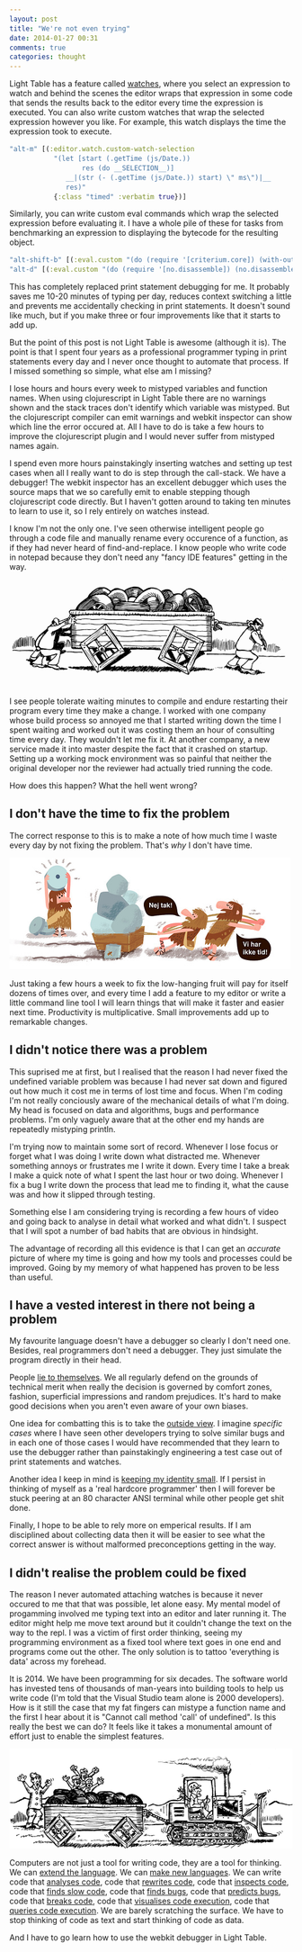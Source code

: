 ```yaml
---
layout: post
title: "We're not even trying"
date: 2014-01-27 00:31
comments: true
categories: thought
---
```


Light Table has a feature called [watches](http://www.youtube.com/watch?v=d8-b6QEN-rk), where you select an expression to watch and behind the scenes the editor wraps that expression in some code that sends the results back to the editor every time the expression is executed. You can also write custom watches that wrap the selected expression however you like. For example, this watch displays the time the expression took to execute.

<!--more-->

``` clj
"alt-m" [(:editor.watch.custom-watch-selection
           "(let [start (.getTime (js/Date.))
                  res (do __SELECTION__)]
              __|(str (- (.getTime (js/Date.)) start) \" ms\")|__
              res)"
           {:class "timed" :verbatim true})]
```

Similarly, you can write custom eval commands which wrap the selected expression before evaluating it. I have a whole pile of these for tasks from benchmarking an expression to displaying the bytecode for the resulting object.

``` clj
"alt-shift-b" [(:eval.custom "(do (require '[criterium.core]) (with-out-str (criterium.core/bench (do __SELECTION__))))" {:result-type :inline :verbatim true})]
"alt-d" [(:eval.custom "(do (require '[no.disassemble]) (no.disassemble/disassemble (do __SELECTION__)))" {:result-type :inline :verbatim true})]
```

This has completely replaced print statement debugging for me. It probably saves me 10-20 minutes of typing per day, reduces context switching a little and prevents me accidentally checking in print statements. It doesn't sound like much, but if you make three or four improvements like that it starts to add up.

But the point of this post is not Light Table is awesome (although it is). The point is that I spent four years as a professional programmer typing in print statements every day and I never once thought to automate that process. If I missed something so simple, what else am I missing?

I lose hours and hours every week to mistyped variables and function names. When using clojurescript in Light Table there are no warnings shown and the stack traces don't identify which variable was mistyped. But the clojurescript compiler can emit warnings and webkit inspector can show which line the error occured at. All I have to do is take a few hours to improve the clojurescript plugin and I would never suffer from mistyped names again.

I spend even more hours painstakingly inserting watches and setting up test cases when all I really want to do is step through the call-stack. We have a debugger! The webkit inspector has an excellent debugger which uses the source maps that we so carefully emit to enable stepping though clojurescript code directly. But I haven't gotten around to taking ten minutes to learn to use it, so I rely entirely on watches instead.

I know I'm not the only one. I've seen otherwise intelligent people go through a code file and manually rename every occurence of a function, as if they had never heard of find-and-replace. I know people who write code in notepad because they don't need any "fancy IDE features" getting in the way.

![](/img/square1.gif)

I see people tolerate waiting minutes to compile and endure restarting their program every time they make a change. I worked with one company whose build process so annoyed me that I started writing down the time I spent waiting and worked out it was costing them an hour of consulting time every day. They wouldn't let me fix it. At another company, a new service made it into master despite the fact that it crashed on startup. Setting up a working mock environment was so painful that neither the original developer nor the reviewer had actually tried running the code.

How does this happen? What the hell went wrong?

## I don't have the time to fix the problem

The correct response to this is to make a note of how much time I waste every day by not fixing the problem. That's *why* I don't have time.

![](/img/square-time.jpg)

Just taking a few hours a week to fix the low-hanging fruit will pay for itself dozens of times over, and every time I add a feature to my editor or write a little command line tool I will learn things that will make it faster and easier next time. Productivity is multiplicative. Small improvements add up to remarkable changes.

## I didn't notice there was a problem

This suprised me at first, but I realised that the reason I had never fixed the undefined variable problem was because I had never sat down and figured out how much it cost me in terms of lost time and focus. When I'm coding I'm not really conciously aware of the mechanical details of what I'm doing. My head is focused on data and algorithms, bugs and performance problems. I'm only vaguely aware that at the other end my hands are repeatedly mistyping println.

I'm trying now to maintain some sort of record. Whenever I lose focus or forget what I was doing I write down what distracted me. Whenever something annoys or frustrates me I write it down. Every time I take a break I make a quick note of what I spent the last hour or two doing. Whenever I fix a bug I write down the process that lead me to finding it, what the cause was and how it slipped through testing.

Something else I am considering trying is recording a few hours of video and going back to analyse in detail what worked and what didn't. I suspect that I will spot a number of bad habits that are obvious in hindsight.

The advantage of recording all this evidence is that I can get an *accurate* picture of where my time is going and how my tools and processes could be improved. Going by my memory of what happened has proven to be less than useful.

## I have a vested interest in there not being a problem

My favourite language doesn't have a debugger so clearly I don't need one. Besides, real programmers don't need a debugger. They just simulate the program directly in their head.

People [lie to themselves](http://www.amazon.co.uk/Thinking-Fast-Slow-Daniel-Kahneman/dp/0141033576/ref=sr_1_1?ie=UTF8&qid=1390773807&sr=8-1&keywords=thinking+fast+and+slow). We all regularly defend on the grounds of technical merit when really the decision is governed by comfort zones, fashion, superficial impressions and random prejudices. It's hard to make good decisions when you aren't even aware of your own biases.

One idea for combatting this is to take the [outside view](http://wiki.lesswrong.com/wiki/Outside_view). I imagine *specific cases* where I have seen other developers trying to solve similar bugs and in each one of those cases I would have recommended that they learn to use the debugger rather than painstakingly engineering a test case out of print statements and watches.

Another idea I keep in mind is [keeping my identity small](http://www.paulgraham.com/identity.html). If I persist in thinking of myself as a 'real hardcore programmer' then I will forever be stuck peering at an 80 character ANSI terminal while other people get shit done.

Finally, I hope to be able to rely more on emperical results. If I am disciplined about collecting data then it will be easier to see what the correct answer is without malformed preconceptions getting in the way.

## I didn't realise the problem could be fixed

The reason I never automated attaching watches is because it never occured to me that that was possible, let alone easy. My mental model of progamming involved me typing text into an editor and later running it. The editor might help me move text around but it couldn't change the text on the way to the repl. I was a victim of first order thinking, seeing my programming environment as a fixed tool where text goes in one end and programs come out the other. The only solution is to tattoo 'everything is data' across my forehead.

It is 2014. We have been programming for six decades. The software world has invested tens of thousands of man-years into building tools to help us write code (I'm told that the Visual Studio team alone is 2000 developers). How is it still the case that my fat fingers can mistype a function name and the first I hear about it is "Cannot call method 'call' of undefined". Is this really the best we can do? It feels like it takes a monumental amount of effort just to enable the simplest features.

![](/img/square2.gif)

Computers are not just a tool for writing code, they are a tool for thinking. We can [extend the language](http://clojure.org/macros). We can [make new languages](http://cascalog.org/). We can write code that [analyses code](https://github.com/clojure/core.typed), code that [rewrites code](https://github.com/technomancy/slamhound), code that [inspects code](http://trac.webkit.org/wiki/WebInspector), code that [finds slow code](https://github.com/plasma-umass/causal), code that [finds bugs](http://www.st.cs.uni-saarland.de/dd/), code that [predicts bugs](http://google-engtools.blogspot.co.uk/2011/12/bug-prediction-at-google.html), code that [breaks code](http://db.cs.berkeley.edu/papers/hotdep10-fts-dts.pdf), code that [visualises code execution](http://worrydream.com/MediaForThinkingTheUnthinkable/), code that [queries code execution](http://db.cs.berkeley.edu/papers/eurosys10-boom.pdf). We are barely scratching the surface. We have to stop thinking of code as text and start thinking of code as data.

And I have to go learn how to use the webkit debugger in Light Table.
